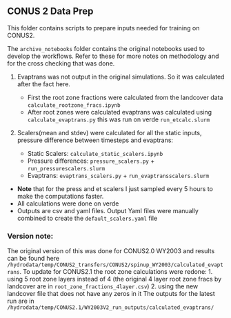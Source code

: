 ## CONUS 2 Data Prep

This folder contains scripts to prepare inputs needed for training on CONUS2. 

The `archive_notebooks` folder contains the original notebooks used to develop the workflows. Refer to these for more notes on methodology and for the cross checking that was done. 

1. Evaptrans was not output in the original simulations. So it was calculated after the fact here. 
    - First the root zone fractions were calculated from the landcover data `calculate_rootzone_fracs.ipynb` 
    - After root zones were calculated evaptrans was calculated using `calculate_evaptrans.py` this was run on verde `run_etcalc.slurm`

2. Scalers(mean and stdev) were calculated for all the static inputs, pressure difference between timesteps and evaptrans: 
   - Static Scalers: `calculate_static_scalers.ipynb`
   - Pressure differences: `pressure_scalers.py` + `run_pressurescalers.slurm`
   - Evaptrans: `evaptrans_scalers.py` + `run_evaptransscalers.slurm`
- **Note** that for the press and et scalers I just sampled every 5 hours to make the computations faster. 
- All calculations were done on verde
- Outputs are csv and yaml files. Output Yaml files were manually combined to create the `default_scalers.yaml` file

### Version note: 
The original version of this was done for CONUS2.0 WY2003 and results can be found here `/hydrodata/temp/CONUS2_transfers/CONUS2/spinup_WY2003/calculated_evaptrans`. To update for CONUS2.1 the root zone calculations were redone:
    1. using 5 root zone layers instead of 4 (the original 4 layer root zone fracs by landcover are in `root_zone_fractions_4layer.csv`)
    2. using the new landcover file that does not have any zeros in it
The outputs for the latest run are in `/hydrodata/temp/CONUS2.1/WY2003V2_run_outputs/calculated_evaptrans/`